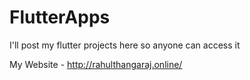 # FlutterApps
I'll post my flutter projects here so anyone can access it

My Website - http://rahulthangaraj.online/
